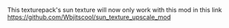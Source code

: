 This texturepack's sun texture will now only work with this mod in this link https://github.com/Wbjitscool/sun_texture_upscale_mod
